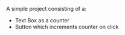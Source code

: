 A simple project consisting of a:
- Text Box as a counter
- Button which increments counter on click

